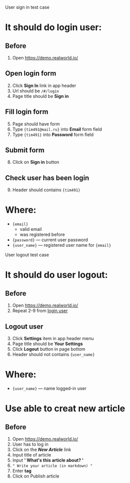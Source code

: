 

User sign in test case

# It should do login user:

## Before

1. Open https://demo.realworld.io/

## Open login form

2. Click **Sign In** link in app header
3. Url should be `/#/login`
4. Page title should be **Sign in**

## Fill login form

5. Page should have form
6. Type `{tim491@mail.ru}` into **Email** form field
7. Type `{tim491}` into **Password** form field

## Submit form

8. Click on **Sign in** button

## Check user has been login

9. Header should contains `{tim491}`

# Where:

* `{email}`
    * valid email
    * was registered before
* `{password}` — current user password
* `{user_name}` — registered user name for `{email}`

User logout test case

# It should do user logout:

## Before

1. Open https://demo.realworld.io/
2. Repeat 2-9 from [login user](login_user.md)

## Logout user

3. Click **Settings** item in app header menu
4. Page title should be **Your Settings**
5. Click **Logout** button in page bottom
6. Header should not contains `{user_name}`

# Where:

* `{user_name}` — name logged-in user


# Use able to creat new article

## Before
1.   Open   https://demo.realworld.io/
2. User has to log in
3. Click on the ***New Article*** link
4. Input title of article
5. Input **' What's this article about? '**
6. `" Write your article (in markdown) "`
7. Enter **tag**
8. Click on Publish article

